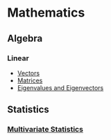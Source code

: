 # Mathematics
## Algebra
### Linear
- [Vectors](Algebra/Linear/Vectors.md)
- [Matrices](Algebra/Linear/Matrices.md)
- [Eigenvalues and Eigenvectors](Algebra/Linear/Eigenvalues%20and%20Eigenvectors.md)

## Statistics
### [Multivariate Statistics](Statistics/Multivariate%20Statistics/README.md)

